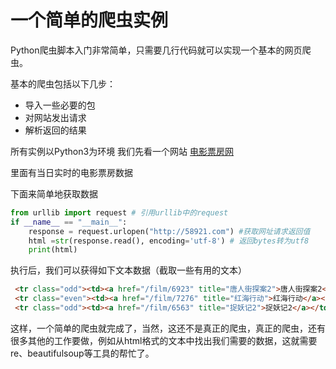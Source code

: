 # 一个简单的爬虫实例

Python爬虫脚本入门非常简单，只需要几行代码就可以实现一个基本的网页爬虫。

基本的爬虫包括以下几步：

* 导入一些必要的包
* 对网站发出请求
* 解析返回的结果

所有实例以Python3为环境
我们先看一个网站
[电影票房网](http://http://58921.com/)

里面有当日实时的电影票房数据

下面来简单地获取数据

``` python
from urllib import request # 引用urllib中的request
if __name__ == "__main__":
    response = request.urlopen("http://58921.com") #获取网址请求返回值
    html =str(response.read(), encoding='utf-8') # 返回bytes转为utf8
    print(html)
```

执行后，我们可以获得如下文本数据（截取一些有用的文本）

```html
 <tr class="odd"><td><a href="/film/6923" title="唐人街探案2">唐人街探案2</a></td><td>7.5万</td><td>186.53万</td><td>6831.12万</td><td>23.61亿</td> </tr>
 <tr class="even"><td><a href="/film/7276" title="红海行动">红海行动</a></td><td>7.21万</td><td>238.62万</td><td>9346.27万</td><td>17.27亿</td> </tr>
 <tr class="odd"><td><a href="/film/6563" title="捉妖记2">捉妖记2</a></td><td>4.27万</td><td>72.42万</td><td>2598.82万</td><td>18.94亿</td> </tr>
```

这样，一个简单的爬虫就完成了，当然，这还不是真正的爬虫，真正的爬虫，还有很多其他的工作要做，例如从html格式的文本中找出我们需要的数据，这就需要re、beautifulsoup等工具的帮忙了。